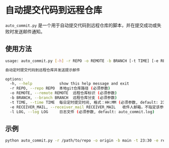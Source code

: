 # 自动提交代码到远程仓库

`auto_commit.py` 是一个用于自动提交代码到远程仓库的脚本，并在提交成功或失败时发送邮件通知。

## 使用方法
```bash
usage: auto_commit.py [-h] -r REPO -o REMOTE -b BRANCH [-t TIME] [-e RECEIVER_MAIL] [-l LOG]

自动定时提交代码到远程仓库并发送提示邮件

options:
  -h, --help            show this help message and exit
  -r REPO, --repo REPO  本地git仓库路径 (必须参数)
  -o REMOTE, --remote REMOTE  远程仓库标识 (必须参数)
  -b BRANCH, --branch BRANCH  远程仓库分支 (必须参数)
  -t TIME, --time TIME  每日定时提交时间, 格式：HH:MM (必须参数, default: 23:30)
  -e RECEIVER_MAIL, --receiver_mail RECEIVER_MAIL   收件人邮箱，不指定该参数则不发送邮件 (可选参数)
  -l LOG, --log LOG     日志文件 (必须参数, default: auto_commit.log)
```

## 示例
```bash
python auto_commit.py -r /path/to/repo -o origin -b main -t 23:30 -e receiver_email@example.com
```